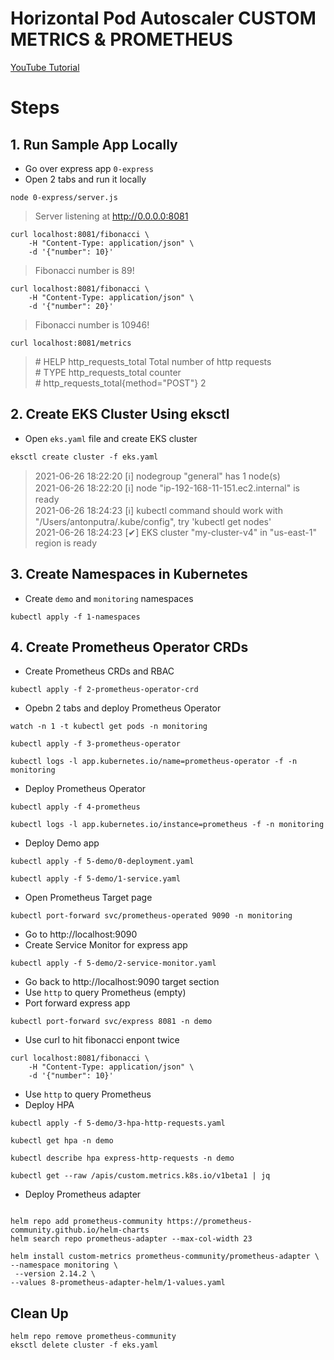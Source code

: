 # Horizontal Pod Autoscaler CUSTOM METRICS & PROMETHEUS

[YouTube Tutorial](https://youtu.be/)

# Steps

## 1. Run Sample App Locally

- Go over express app `0-express`
- Open 2 tabs and run it locally
```
node 0-express/server.js
```
> Server listening at http://0.0.0.0:8081
```
curl localhost:8081/fibonacci \
    -H "Content-Type: application/json" \
    -d '{"number": 10}'
```
> Fibonacci number is 89!
```
curl localhost:8081/fibonacci \
    -H "Content-Type: application/json" \
    -d '{"number": 20}'
```
> Fibonacci number is 10946!
```
curl localhost:8081/metrics
```
> \# HELP http_requests_total Total number of http requests  
> \# TYPE http_requests_total counter  
> \# http_requests_total{method="POST"} 2

## 2. Create EKS Cluster Using eksctl
- Open `eks.yaml` file and create EKS cluster
```
eksctl create cluster -f eks.yaml
```
> 2021-06-26 18:22:20 [ℹ]  nodegroup "general" has 1 node(s)  
> 2021-06-26 18:22:20 [ℹ]  node "ip-192-168-11-151.ec2.internal" is ready  
> 2021-06-26 18:24:23 [ℹ]  kubectl command should work with "/Users/antonputra/.kube/config", try 'kubectl get nodes'  
> 2021-06-26 18:24:23 [✔]  EKS cluster "my-cluster-v4" in "us-east-1" region is ready
## 3. Create Namespaces in Kubernetes
- Create `demo` and `monitoring` namespaces
```
kubectl apply -f 1-namespaces
```

## 4. Create Prometheus Operator CRDs
- Create Prometheus CRDs and RBAC
```
kubectl apply -f 2-prometheus-operator-crd
```
- Opebn 2 tabs and deploy Prometheus Operator
```
watch -n 1 -t kubectl get pods -n monitoring
```
```
kubectl apply -f 3-prometheus-operator
```
```
kubectl logs -l app.kubernetes.io/name=prometheus-operator -f -n monitoring
```
- Deploy Prometheus Operator
```
kubectl apply -f 4-prometheus
```
```
kubectl logs -l app.kubernetes.io/instance=prometheus -f -n monitoring
```

- Deploy Demo app
```
kubectl apply -f 5-demo/0-deployment.yaml
```
```
kubectl apply -f 5-demo/1-service.yaml
```
- Open Prometheus Target page
```
kubectl port-forward svc/prometheus-operated 9090 -n monitoring
```
- Go to http://localhost:9090
- Create Service Monitor for express app
```
kubectl apply -f 5-demo/2-service-monitor.yaml
```
- Go back to http://localhost:9090 target section
- Use `http` to query Prometheus (empty)
- Port forward express app
```
kubectl port-forward svc/express 8081 -n demo
```
- Use curl to hit fibonacci enpont twice
```
curl localhost:8081/fibonacci \
    -H "Content-Type: application/json" \
    -d '{"number": 10}'
```
- Use `http` to query Prometheus
- Deploy HPA
```
kubectl apply -f 5-demo/3-hpa-http-requests.yaml
```
```
kubectl get hpa -n demo
```
```
kubectl describe hpa express-http-requests -n demo
```
```
kubectl get --raw /apis/custom.metrics.k8s.io/v1beta1 | jq
```
- Deploy Prometheus adapter
```

```



```
helm repo add prometheus-community https://prometheus-community.github.io/helm-charts
helm search repo prometheus-adapter --max-col-width 23
```

```
helm install custom-metrics prometheus-community/prometheus-adapter \
--namespace monitoring \
 --version 2.14.2 \
--values 8-prometheus-adapter-helm/1-values.yaml
```






## Clean Up
```
helm repo remove prometheus-community
eksctl delete cluster -f eks.yaml
```